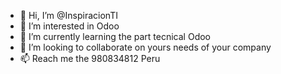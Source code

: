 - 👋 Hi, I’m @InspiracionTI
- 👀 I’m interested in Odoo
- 🌱 I’m currently  learning the part tecnical Odoo
- 💞️ I’m looking to collaborate  on yours needs of your company
- 📫 Reach me the 980834812 Peru 

<!---
InspiracionTI/InspiracionTI is a ✨ special ✨ repository because its `README.md` (this file) appears on your GitHub profile.
You can click the Preview link to take a look at your changes.
--->
